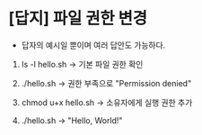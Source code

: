 # [답지] 파일 권한 변경

- 답자의 예시일 뿐이며 여러 답안도 가능하다.

1. ls -l hello.sh -> 기본 파일 권한 확인

2. ./hello.sh -> 권한 부족으로 "Permission denied"

3. chmod u+x hello.sh -> 소유자에게 실행 권한 추가

4. ./hello.sh -> "Hello, World!"